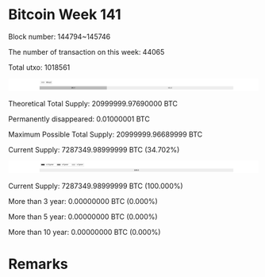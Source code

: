 # Bitcoin Week 141

Block number: 144794~145746

The number of transaction on this week: 44065

Total utxo: 1018561

![](../images/mined_week141.png)

Theoretical Total Supply: 20999999.97690000 BTC

Permanently disappeared: 0.01000001 BTC

Maximum Possible Total Supply: 20999999.96689999 BTC

Current Supply: 7287349.98999999 BTC (34.702%)

![](../images/year_week141.png)


Current Supply: 7287349.98999999 BTC (100.000%)

More than 3 year: 0.00000000 BTC (0.000%)

More than 5 year: 0.00000000 BTC (0.000%)

More than 10 year: 0.00000000 BTC (0.000%)

# Remarks

